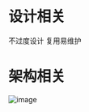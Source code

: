 # 设计相关
不过度设计 复用易维护

# 架构相关
![image](https://img-blog.csdnimg.cn/20190612201305286.png?x-oss-process=image/watermark,type_ZmFuZ3poZW5naGVpdGk,shadow_10,text_aHR0cHM6Ly9ibG9nLmNzZG4ubmV0L3c2MDUyODMwNzM=,size_16,color_FFFFFF,t_70)